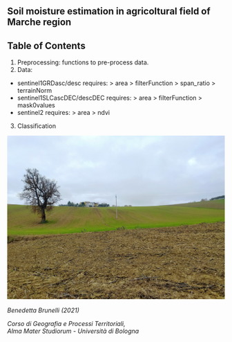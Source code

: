 ## Soil moisture estimation in agricoltural field of Marche region

## Table of Contents
1. Preprocessing: functions to pre-process data.
2. Data: 
* sentinel1GRDasc/desc requires:
      > area
      > filterFunction
      > span_ratio
      > terrainNorm
 * sentinel1SLCascDEC/descDEC requires:
       > area
       > filterFunction
       > mask0values
* sentinel2 requires:
       > area
       > ndvi
 3. Classification

![image](https://github.com/benedettabb/agricolture-moisture-Marche/blob/f7cf75604f8a211d90f73f504ae89c8090657450/MARCHE/img.jpg)

*Benedetta Brunelli (2021)*

*Corso di Geografia e Processi Territoriali,*                                                                                                                      
*Alma Mater Studiorum - Università di Bologna*
